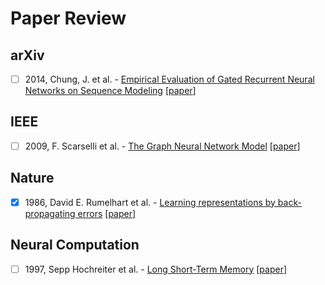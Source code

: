 # Paper Review

## arXiv
- [ ] 2014, Chung, J. et al. - [Empirical Evaluation of Gated Recurrent Neural Networks on Sequence Modeling]() [[paper](https://doi.org/10.48550/arXiv.1412.3555)]

## IEEE
- [ ] 2009, F. Scarselli et al. - [The Graph Neural Network Model]() [[paper](https://doi.org/10.1109/TNN.2008.2005605)]

## Nature
- [x] 1986, David E. Rumelhart et al. - [Learning representations by back-propagating errors](./nature/1986/learning-representations-by-back-propagating-errors.md) [[paper](https://doi.org/10.1038/323533a0)]

## Neural Computation
- [ ] 1997, Sepp Hochreiter et al. - [Long Short-Term Memory]() [[paper](https://doi.org/10.1162/neco.1997.9.8.1735)]
